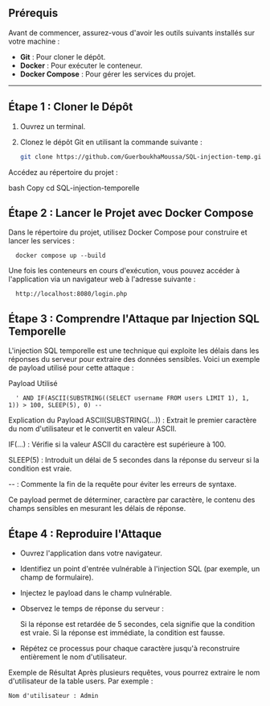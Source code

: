## Prérequis

Avant de commencer, assurez-vous d'avoir les outils suivants installés sur votre machine :

- **Git** : Pour cloner le dépôt.
- **Docker** : Pour exécuter le conteneur.
- **Docker Compose** : Pour gérer les services du projet.

---

## Étape 1 : Cloner le Dépôt

1. Ouvrez un terminal.
2. Clonez le dépôt Git en utilisant la commande suivante :

   ```bash
   git clone https://github.com/GuerboukhaMoussa/SQL-injection-temp.git
Accédez au répertoire du projet :

bash
Copy
cd SQL-injection-temporelle
## Étape 2 : Lancer le Projet avec Docker Compose
  Dans le répertoire du projet, utilisez Docker Compose pour construire et lancer les services :
  
      docker compose up --build

Une fois les conteneurs en cours d'exécution, vous pouvez accéder à l'application via un navigateur web à l'adresse suivante :

      http://localhost:8080/login.php
## Étape 3 : Comprendre l'Attaque par Injection SQL Temporelle
L'injection SQL temporelle est une technique qui exploite les délais dans les réponses du serveur pour extraire des données sensibles. Voici un exemple de payload utilisé pour cette attaque :

Payload Utilisé
      
      ' AND IF(ASCII(SUBSTRING((SELECT username FROM users LIMIT 1), 1, 1)) > 100, SLEEP(5), 0) --

Explication du Payload
ASCII(SUBSTRING(...)) : Extrait le premier caractère du nom d'utilisateur et le convertit en valeur ASCII.

IF(...) : Vérifie si la valeur ASCII du caractère est supérieure à 100.

SLEEP(5) : Introduit un délai de 5 secondes dans la réponse du serveur si la condition est vraie.

-- : Commente la fin de la requête pour éviter les erreurs de syntaxe.

Ce payload permet de déterminer, caractère par caractère, le contenu des champs sensibles en mesurant les délais de réponse.

## Étape 4 : Reproduire l'Attaque
-   Ouvrez l'application dans votre navigateur.

-   Identifiez un point d'entrée vulnérable à l'injection SQL (par exemple, un champ de formulaire).

-   Injectez le payload dans le champ vulnérable.

-   Observez le temps de réponse du serveur :

      Si la réponse est retardée de 5 secondes, cela signifie que la condition est vraie.
      Si la réponse est immédiate, la condition est fausse.

-   Répétez ce processus pour chaque caractère jusqu'à reconstruire entièrement le nom d'utilisateur.

Exemple de Résultat
  Après plusieurs requêtes, vous pourrez extraire le nom d'utilisateur de la table users. Par exemple :

    Nom d'utilisateur : Admin

